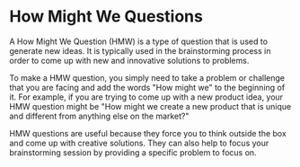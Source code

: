 # How Might We Questions



A How Might We Question (HMW) is a type of question that is used to generate new ideas. It is typically used in the brainstorming process in order to come up with new and innovative solutions to problems. 

To make a HMW question, you simply need to take a problem or challenge that you are facing and add the words "How might we" to the beginning of it. For example, if you are trying to come up with a new product idea, your HMW question might be "How might we create a new product that is unique and different from anything else on the market?" 

HMW questions are useful because they force you to think outside the box and come up with creative solutions. They can also help to focus your brainstorming session by providing a specific problem to focus on.